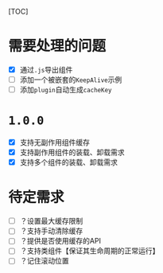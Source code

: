 [TOC]

# 需要处理的问题
- [x] 通过`.js`导出组件
- [ ] 添加一个被嵌套的`KeepAlive`示例
- [ ] 添加`plugin`自动生成`cacheKey`

# `1.0.0`
- [x] 支持无副作用组件缓存
- [x] 支持副作用组件的装载、卸载需求
- [x] 支持多个组件的装载、卸载需求

# 待定需求
- [ ] ？设置最大缓存限制
- [ ] ？支持手动清除缓存
- [ ] ？提供是否使用缓存的API
- [ ] ？支持类组件【保证其生命周期的正常运行】
- [ ] ？记住滚动位置
